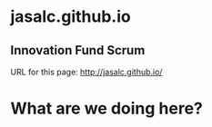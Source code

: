 jasalc.github.io
================

## Innovation Fund Scrum


URL for this page: http://jasalc.github.io/

# What are we doing here?
